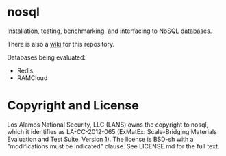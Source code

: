 # nosql
Installation, testing, benchmarking, and interfacing to NoSQL databases.

There is also a [wiki](wiki) for this repository.

Databases being evaluated:
* Redis
* RAMCloud

# Copyright and License

Los Alamos National Security, LLC (LANS) owns the copyright to nosql, which
it identifies as LA-CC-2012-065 (ExMatEx: Scale-Bridging Materials Evaluation
and Test Suite, Version 1). The license is BSD-sh with a "modifications must be
indicated" clause. See LICENSE.md for the full text.
